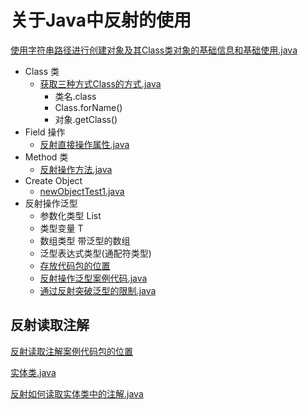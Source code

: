 # 关于Java中反射的使用

[使用字符串路径进行创建对象及其Class类对象的基础信息和基础使用.java](code%2FStringReflectObject.java)


- Class  类
  - [获取三种方式Class的方式.java](code%2FClassTest1.java)
    - 类名.class
    - Class.forName()
    - 对象.getClass()
- Field 操作
  - [反射直接操作属性.java](FieldsTest.java)
- Method 类 
  - [反射操作方法.java](MethodTest1.java)
- Create Object
  - [newObjectTest1.java](newObject%2FnewObjectTest1.java)
- 反射操作泛型 
  - 参数化类型 List<T>  
  - 类型变量   T
  - 数组类型  带泛型的数组
  - 泛型表达式类型(通配符类型)
  - [存放代码包的位置](generic)
  - [反射操作泛型案例代码.java](generic%2FGenericTest1.java)
  - [通过反射突破泛型的限制.java](generic%2FGenericTest2.java)


## 反射读取注解

[反射读取注解案例代码包的位置](getAnnotation)

[实体类.java](getAnnotation%2FStudent.java)

[反射如何读取实体类中的注解.java](getAnnotation%2FTestGetAnnotationByReflect.java)















